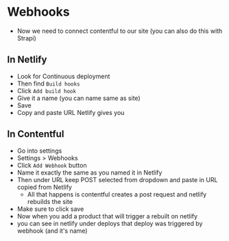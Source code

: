 # Webhooks
* Now we need to connect contentful to our site (you can also do this with Strapi)

## In Netlify
* Look for Continuous deployment
* Then find `Build hooks`
* Click `Add build hook`
* Give it a name (you can name same as site)
* Save
* Copy and paste URL Netlify gives you

## In Contentful
* Go into settings
* Settings > Webhooks
* Click `Add Webhook` button
* Name it exactly the same as you named it in Netlify
* Then under URL keep POST selected from dropdown and paste in URL copied from Netlify
    - All that happens is contentful creates a post request and netlify rebuilds the site
* Make sure to click save
* Now when you add a product that will trigger a rebuilt on netlify
* you can see in netlify under deploys that deploy was triggered by webhook (and it's name)

